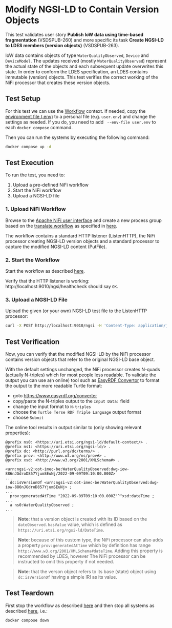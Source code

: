 # Modify NGSI-LD to Contain Version Objects
This test validates user story **Publish IoW data using time-based fragmentation** (VSDSPUB-260) and more specific its task **Create NGSI-LD to LDES members (version objects)** (VSDSPUB-263).

IoW data contains objects of type `WaterQualityObserved`, `Device` and `DeviceModel`. The updates received (mostly `WaterQualityObserved`) represent the actual state of the objects and each subsequent update overwrites this state. In order to conform the LDES specification, an LDES contains immutable (version) objects. This test verifies the correct working of the NiFi processor that creates these version objects.

## Test Setup
For this test we can use the [Workflow](../../../support/context/workflow/README.md) context. If needed, copy the [environment file (.env)](./.env) to a personal file (e.g. `user.env`) and change the settings as needed. If you do, you need to add ` --env-file user.env` to each `docker compose` command.

Then you can run the systems by executing the following command:
```bash
docker compose up -d
```

## Test Execution
To run the test, you need to:
1. Upload a pre-defined NiFi workflow
2. Start the NiFi workflow
3. Upload a NGSI-LD file

### 1. Upload NiFi Workflow
Browse to the [Apache NiFi user interface](https://localhost:8443/nifi) and create a new process group based on the [translate workflow](./nifi-workflow.json) as specified in [here](../../../support/context/workflow/README.md#creating-a-workflow).

The workflow contains a standard HTTP listener (ListenHTTP), the NiFi processor creating NGSI-LD version objects and a standard processor to capture the modified NGSI-LD content (PutFile).

### 2. Start the Workflow
Start the workflow as described [here](../../../support/context/workflow/README.md#starting-a-workflow).

Verify that the HTTP listener is working: http://localhost:9010/ngsi/healthcheck should say `OK`.

### 3. Upload a NGSI-LD File
Upload the given (or your own) NGSI-LD test file to the ListenHTTP processor:

```bash
curl -X POST http://localhost:9010/ngsi -H 'Content-Type: application/json' -d '@data/input/WaterQualityObserved.json' 
```

## Test Verification
Now, you can verify that the modified NGSI-LD by the NiFi processor contains version objects that refer to the original NGSI-LD base object.

With the default settings unchanged, the NiFi processor creates N-quads (actually N-triples) which for most people less readable. To validate the output you can use a(n online) tool such as [EasyRDF Convertor](https://www.easyrdf.org/converter) to format the output to the more readable Turtle format:
* goto https://www.easyrdf.org/converter
* copy/paste the N-triples output to the `Input Data:` field
* change the input format to `N-triples`
* choose the `Turtle Terse RDF Triple Language` output format
* choose `Submit`

The online tool results in output similar to (only showing relevant properties):
```
@prefix ns0: <https://uri.etsi.org/ngsi-ld/default-context/> .
@prefix ns1: <https://uri.etsi.org/ngsi-ld/> .
@prefix dc: <http://purl.org/dc/terms/> .
@prefix prov: <http://www.w3.org/ns/prov#> .
@prefix xsd: <http://www.w3.org/2001/XMLSchema#> .

<urn:ngsi-v2:cot-imec-be:WaterQualityObserved:dwg-iow-886nJGdroD857YjumSEuNj/2022-09-09T09:10:00.000Z>
...
  dc:isVersionOf <urn:ngsi-v2:cot-imec-be:WaterQualityObserved:dwg-iow-886nJGdroD857YjumSEuNj> ;
...
  prov:generatedAtTime "2022-09-09T09:10:00.000Z"^^xsd:dateTime ;
...
  a ns0:WaterQualityObserved ;
...
```

> **Note**: that a version object is created with its ID based on the `dateObserved.hasValue` value, which is defined as `https://uri.etsi.org/ngsi-ld/DateTime`.

> **Note**: because of this custom type, the NiFi processor can also adds a property `prov:generatedAtTime` which by definition has range `http://www.w3.org/2001/XMLSchema#dateTime`. Adding this property is recommended by LDES, however The NiFi processor can be instructed to omit this property if not needed.

> **Note**: that the verson object refers to its base (state) object using `dc:isVersionOf` having a simple IRI as its value.

## Test Teardown
First stop the workflow as described [here](../../../support/context/workflow/README.md#stopping-a-workflow) and then stop all systems as described [here](../../../support/context/gtfs2ldes-workflow-server-mongo/README.md#stop-the-systems), i.e.:
```bash
docker compose down
```
